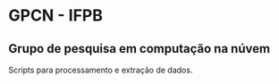 # GPCN - IFPB
## Grupo de pesquisa em computação na núvem

Scripts para processamento e extração de dados.
